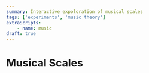 ```yaml
---
summary: Interactive expoloration of musical scales
tags: ['experiments', 'music theory']
extraScripts:
    - name: music
draft: true
---
```


# Musical Scales

<staff></staff>
